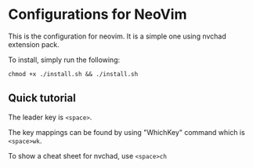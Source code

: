 # Configurations for NeoVim

This is the configuration for neovim. It is a simple one using nvchad extension pack.

To install, simply run the following:
```
chmod +x ./install.sh && ./install.sh
```

## Quick tutorial

The leader key is `<space>`.

The key mappings can be found by using "WhichKey" command which is `<space>wk`.

To show a cheat sheet for nvchad, use `<space>ch`


